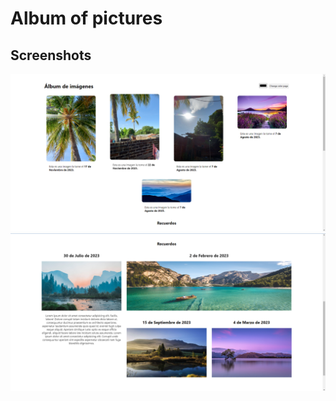 # Album of pictures

## Screenshots
![screenshot1](./img/screenshot1.png)
![screenshot2](./img/screenshot2.png)